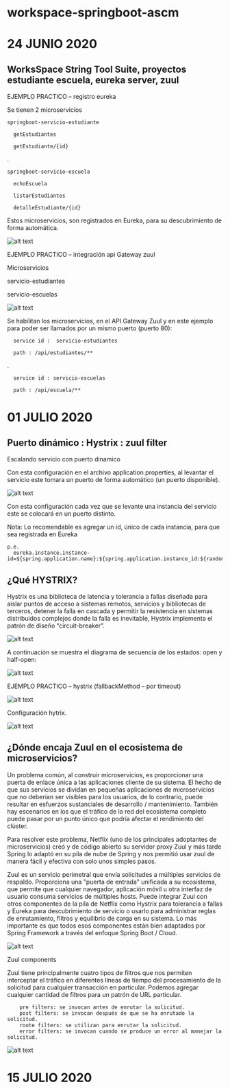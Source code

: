 # workspace-springboot-ascm

# 24 JUNIO 2020

## WorksSpace String Tool Suite, proyectos estudiante escuela, eureka server, zuul

EJEMPLO PRACTICO – registro eureka

Se tienen 2 microservicios

    springboot-servicio-estudiante

      getEstudiantes

      getEstudiante/{id}
.

    springboot-servicio-escuela

      echoEscuela

      listarEstudiantes

      detalleEstudiante/{id}
    
Estos microservicios, son registrados en Eureka, para su descubrimiento de forma automática.

![alt text](https://github.com/iger001/workspace-springboot-ascm/raw/master/extras/servidorEureka_ej1.JPG)

EJEMPLO PRACTICO – integración api Gateway zuul

Microservicios

servicio-estudiantes

servicio-escuelas

![alt text](https://github.com/iger001/workspace-springboot-ascm/raw/master/extras/eurekaZuulSpringConfigServer_ej2.JPG)

Se habilitan los microservicios, en el API Gateway Zuul y en este ejemplo para poder ser llamados por un mismo puerto (puerto 80):

      service id :  servicio-estudiantes

      path : /api/estudiantes/**

.

      service id : servicio-escuelas

      path : /api/escuela/**


# 01 JULIO 2020

## Puerto dinámico : Hystrix : zuul filter
 
Escalando servicio con puerto dinamico
 
Con esta configuración en el archivo application.properties, al levantar el servicio este tomara un puerto de forma automático (un puerto disponible).

![alt text](https://github.com/iger001/workspace-springboot-ascm/raw/master/extras/puertoDinamico1.JPG)

Con esta configuración cada vez que se levante una instancia del servicio este se colocará en un puerto distinto.

Nota: Lo recomendable es agregar un id, único de cada instancia, para que sea registrada en Eureka

    p.e. 
      eureka.instance.instance-id=${spring.application.name}:${spring.application.instance_id:${random.value}}

## ¿Qué HYSTRIX?

Hystrix es una biblioteca de latencia y tolerancia a fallas diseñada para aislar puntos de acceso a sistemas remotos, servicios y bibliotecas de terceros, detener la falla en cascada y permitir la resistencia en sistemas distribuidos complejos donde la falla es inevitable, Hystrix implementa el patrón de diseño “circuit-breaker”.

![alt text](https://github.com/iger001/workspace-springboot-ascm/raw/master/extras/circuitBreaker.JPG)

A continuación se muestra el diagrama de secuencia de los estados: open y half-open:

![alt text](https://github.com/iger001/workspace-springboot-ascm/raw/master/extras/open_halfOpen.JPG)

EJEMPLO PRACTICO – hystrix (fallbackMethod – por timeout)

![alt text](https://github.com/iger001/workspace-springboot-ascm/raw/master/extras/falback_method.JPG)

Configuración hytrix.

![alt text](https://github.com/iger001/workspace-springboot-ascm/raw/master/extras/configuracionHystrix.JPG)


## ¿Dónde encaja Zuul en el ecosistema de microservicios?

Un problema común, al construir microservicios, es proporcionar una puerta de enlace única a las aplicaciones cliente de su sistema. El hecho de que sus servicios se dividan en pequeñas aplicaciones de microservicios que no deberían ser visibles para los usuarios, de lo contrario, puede resultar en esfuerzos sustanciales de desarrollo / mantenimiento. También hay escenarios en los que el tráfico de la red del ecosistema completo puede pasar por un punto único que podría afectar el rendimiento del clúster.

Para resolver este problema, Netflix (uno de los principales adoptantes de microservicios) creó y de código abierto su servidor proxy Zuul y más tarde Spring lo adaptó en su pila de nube de Spring y nos permitió usar zuul de manera fácil y efectiva con solo unos simples pasos.

Zuul es un servicio perimetral que envía solicitudes a múltiples servicios de respaldo. Proporciona una "puerta de entrada" unificada a su ecosistema, que permite que cualquier navegador, aplicación móvil u otra interfaz de usuario consuma servicios de múltiples hosts. Puede integrar Zuul con otros componentes de la pila de Netflix como Hystrix para tolerancia a fallas y Eureka para descubrimiento de servicio o usarlo para administrar reglas de enrutamiento, filtros y equilibrio de carga en su sistema. Lo más importante es que todos esos componentes están bien adaptados por Spring Framework a través del enfoque Spring Boot / Cloud.

![alt text](https://github.com/iger001/workspace-springboot-ascm/raw/master/extras/zuulGateway.JPG)

Zuul components

Zuul tiene principalmente cuatro tipos de filtros que nos permiten interceptar el tráfico en diferentes líneas de tiempo del procesamiento de la solicitud para cualquier transacción en particular. Podemos agregar cualquier cantidad de filtros para un patrón de URL particular.

        pre filters: se invocan antes de enrutar la solicitud.
        post filters: se invocan después de que se ha enrutado la solicitud.
        route filters: se utilizan para enrutar la solicitud.
        error filters: se invocan cuando se produce un error al manejar la solicitud.

![alt text](https://github.com/iger001/workspace-springboot-ascm/raw/master/extras/zuulGatewayFilters.JPG)


# 15 JULIO 2020
